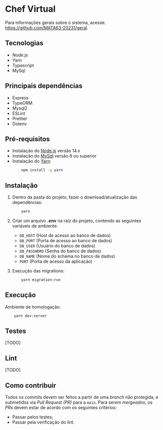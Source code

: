 # Chef Virtual

Para informações gerais sobre o sistema, acesse: https://github.com/MATA63-20231/geral.

## Tecnologias
* Node.js
* Yarn
* Typescript
* MySql

## Principais dependências
* Express
* TypeORM
* Mysql2
* ESLint
* Prettier
* Dotenv

## Pré-requisitos
* Instalação do [Node.js](https://nodejs.org/en/download) versão 14.x
* Instalação do [MySql](https://www.mysql.com/downloads/) versão 8 ou superior
* Instalação do [Yarn](https://yarnpkg.com/):
   ```bash
       npm install -g yarn
   ```

## Instalação
1. Dentro da pasta do projeto, fazer o download/atualização das dependências:
   ```bash
       yarn
   ```

2. Criar um arquivo **.env** na raíz do projeto, contendo as seguintes variáveis de ambiente:
    * `DB_HOST` (Host de acesso ao banco de dados)
    * `DB_PORT` (Porta de acesso ao banco de dados)
    * `DB_USER` (Usuário do banco de dados)
    * `DB_PASSWORD` (Senha do banco de dados)
    * `DB_NAME` (Nome do schema no banco de dados)
    * `PORT` (Porta de acesso da aplicação)

3. Execução das migrations:
   ```bash
       yarn migration:run
   ```

## Execução
Ambiente de homologação:
```bash
    yarn dev:server
```

## Testes
[TODO]

## Lint
[TODO]

## Como contribuir
Todos os _commits_ devem ser feitos a partir de uma _branch_ não protegida, e submetidos via _Pull Request (PR)_ para a `main`. Para serem _mergeados_, os _PRs_ devem estar de acordo com os seguintes critérios:

- Passar pelos testes;
- Passar pela verificação do lint.
